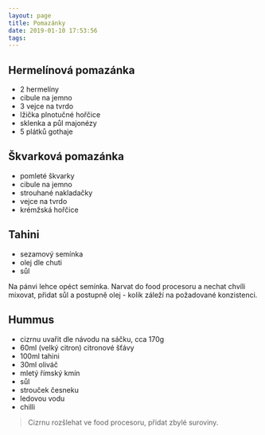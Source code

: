 ```yaml
---
layout: page
title: Pomazánky
date: 2019-01-10 17:53:56
tags:
---
```


## Hermelínová pomazánka

- 2 hermelíny
- cibule na jemno
- 3 vejce na tvrdo
- lžička plnotučné hořčice
- sklenka a půl majonézy
- 5 plátků gothaje

## Škvarková pomazánka

- pomleté škvarky
- cibule na jemno
- strouhané nakladačky
- vejce na tvrdo
- krémžská hořčice

## Tahini

- sezamový semínka
- olej dle chuti
- sůl

Na pánvi lehce opéct semínka. Narvat do food procesoru a nechat chvíli mixovat, přidat sůl a postupně olej - kolik záleží na požadované konzistenci.

## Hummus

- cizrnu uvařit dle návodu na sáčku, cca 170g
- 60ml (velký citron) citronové šťávy
- 100ml tahini
- 30ml oliváč
- mletý římský kmín
- sůl
- strouček česneku
- ledovou vodu
- chilli

> Cizrnu rozšlehat ve food procesoru, přidat zbylé suroviny.
